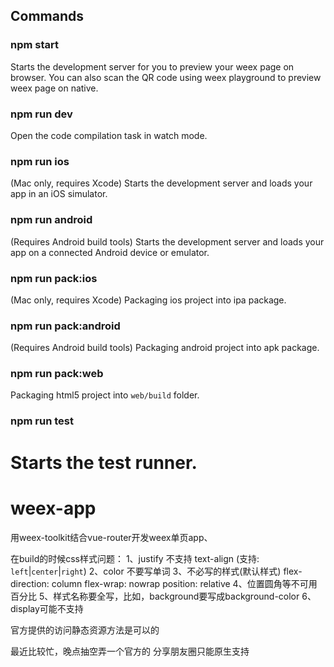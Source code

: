 ## Commands

### npm start

Starts the development server for you to preview your weex page on browser.
You can also scan the QR code using weex playground to preview weex page on native.

### npm run dev

Open the code compilation task in watch mode.

### npm run ios

(Mac only, requires Xcode)
Starts the development server and loads your app in an iOS simulator.

### npm run android

(Requires Android build tools)
Starts the development server and loads your app on a connected Android device or emulator.

### npm run pack:ios

(Mac only, requires Xcode)
Packaging ios project into ipa package.

### npm run pack:android

(Requires Android build tools)
Packaging android project into apk package.

### npm run pack:web

Packaging html5 project into `web/build` folder.

### npm run test

Starts the test runner.
=======
# weex-app
用weex-toolkit结合vue-router开发weex单页app、

在build的时候css样式问题：
1、justify 不支持 text-align (支持: `left`|`center`|`right`)
2、color 不要写单词
3、不必写的样式(默认样式)
 flex-direction: column
 flex-wrap: nowrap
 position: relative
4、位置圆角等不可用百分比
5、样式名称要全写，比如，background要写成background-color
6、display可能不支持

官方提供的访问静态资源方法是可以的

最近比较忙，晚点抽空弄一个官方的
分享朋友圈只能原生支持
